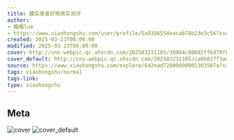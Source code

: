 ```yaml
---
title: 腰突患者好物真实测评
author:
- 略略lue
- https://www.xiaohongshu.com/user/profile/5a9386554eacab78b23e3c56?xsec_token=undefined
created: 2025-03-23T00:00:00
modified: 2025-03-23T00:00:00
cover: http://sns-webpic-qc.xhscdn.com/202503231105/36004c80602ff6d70f88b3a6af092340/1000g0082a53l3sch006g4a2jne35af2mprj2qpg!nc_n_webp_prv_1
cover_default: http://sns-webpic-qc.xhscdn.com/202503231105/ca0b027f3ad7ac808d392b126c442f5e/1000g0082a53l3sch006g4a2jne35af2mprj2qpg!nc_n_webp_mw_1
source: https://www.xiaohongshu.com/explore/642ead72000000001303507a?xsec_token=ABVK-oj7922Z4y693dnUYQDO_Cvw3nRruO0xy9O0kjDjQ=
tags: xiaohongshu/normal
tags-link:
type: xiaohongshu
---
```


## Meta

![cover](http://sns-webpic-qc.xhscdn.com/202503231105/36004c80602ff6d70f88b3a6af092340/1000g0082a53l3sch006g4a2jne35af2mprj2qpg!nc_n_webp_prv_1)
![cover_default](http://sns-webpic-qc.xhscdn.com/202503231105/ca0b027f3ad7ac808d392b126c442f5e/1000g0082a53l3sch006g4a2jne35af2mprj2qpg!nc_n_webp_mw_1)
